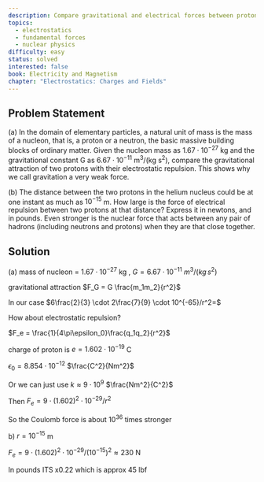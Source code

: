 ```yaml
---
description: Compare gravitational and electrical forces between protons, and calculate electrical repulsion force in a helium nucleus
topics:
  - electrostatics
  - fundamental forces
  - nuclear physics
difficulty: easy
status: solved
interested: false
book: Electricity and Magnetism
chapter: "Electrostatics: Charges and Fields"
---
```


## Problem Statement
(a) In the domain of elementary particles, a natural unit of mass is the mass of a nucleon, that is, a proton or a neutron, the basic massive building blocks of ordinary matter. Given the nucleon mass as $1.67 \cdot 10^{-27}$ kg and the gravitational constant G as $6.67 \cdot 10^{-11}$ $\text{m}^3/(\text{kg s}^2)$, compare the gravitational attraction of two protons with their electrostatic repulsion. This shows why we call gravitation a very weak force.

(b) The distance between the two protons in the helium nucleus could be at one instant as much as $10^{-15}$ m. How large is the force of electrical repulsion between two protons at that distance? Express it in newtons, and in pounds. Even stronger is the nuclear force that acts between any pair of hadrons (including neutrons and protons) when they are that close together.

## Solution 

(a) mass of nucleon = $1.67 \cdot 10^{-27}$ kg , $G = 6.67 \cdot 10^{-11}$ $m^3/(kg\,s^2)$

gravitational attraction $F_G = G \frac{m_1m_2}{r^2}$

In our case $6\frac{2}{3} \cdot 2\frac{7}{9} \cdot 10^{-65}/r^2=$

How about electrostatic repulsion?

$F_e = \frac{1}{4\pi\epsilon_0}\frac{q_1q_2}{r^2}$

charge of proton is $e = 1.602\cdot10^{-19}$ C

$\epsilon_0 = 8.854\cdot10^{-12}$ $\frac{C^2}{Nm^2}$

Or we can just use $k \approx 9\cdot10^9$ $\frac{Nm^2}{C^2}$

Then $F_e = 9\cdot(1.602)^2\cdot10^{-29}/r^2$

So the Coulomb force is about $10^{36}$ times stronger

b) $r = 10^{-15}$ m

$F_e = 9\cdot(1.602)^2\cdot10^{-29}/(10^{-15})^2\approx 230$ N

In pounds ITS x0.22 which is approx 45 lbf